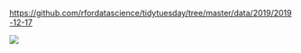 https://github.com/rfordatascience/tidytuesday/tree/master/data/2019/2019-12-17

![](plots/dogs-friendliness.png)
